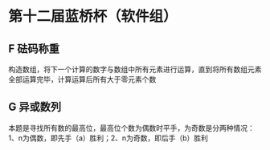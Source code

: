 # 第十二届蓝桥杯（软件组） #
## F 砝码称重 ##
构造数组，将下一个计算的数字与数组中所有元素进行运算，直到将所有数组元素全部运算完毕，计算运算后所有大于零元素个数
## G 异或数列 ##
本题是寻找所有数的最高位，最高位个数为偶数时平手，为奇数是分两种情况：1、n为偶数，即先手（a）胜利；2、n为奇数，即后手（b）胜利